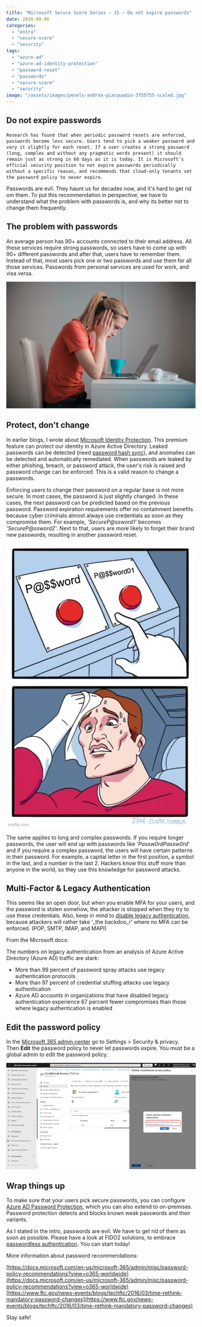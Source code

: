 ```yaml
---
title: "Microsoft Secure Score Series – 15 – Do not expire passwords"
date: 2020-09-06
categories: 
  - "entra"
  - "secure-score"
  - "security"
tags: 
  - "azure-ad"
  - "azure-ad-identity-protection"
  - "password-reset"
  - "passwords"
  - "secure-score"
  - "security"
image: "/assets/images/pexels-andrea-piacquadio-3755755-scaled.jpg"
---
```


## Do not expire passwords

```
Research has found that when periodic password resets are enforced, passwords become less secure. Users tend to pick a weaker password and vary it slightly for each reset. If a user creates a strong password (long, complex and without any pragmatic words present) it should remain just as strong in 60 days as it is today. It is Microsoft's official security position to not expire passwords periodically without a specific reason, and recommends that cloud-only tenants set the password policy to never expire.
```

Passwords are evil. They haunt us for decades now, and it's hard to get rid om them. To put this recommendation in perspective, we have to understand what the problem with passwords is, and why its better not to change them frequently.

## The problem with passwords

An average person has 90+ accounts connected to their email address. All these services require strong passwords, so users have to come up with 90+ different passwords and after that, users have to remember them. Instead of that, most users pick one or two passwords and use them for all those services. Passwords from personal services are used for work, and visa versa.

![](/assets/images/pexels-andrea-piacquadio-3755755-1024x683.jpg)

## Protect, don't change

In earlier blogs, I wrote about [Microsoft Identity Protection](https://janbakker.tech/tag/azure-ad-identity-protection/). This premium feature can protect our identity in Azure Active Directory. Leaked passwords can be detected (need [password hash sync](https://janbakker.tech/microsoft-secure-score-series-03-enable-password-hash-sync-if-hybrid/)), and anomalies can be detected and automatically remediated. When passwords are leaked by either phishing, breach, or password attack, the user's risk is raised and password change can be enforced. This is a valid reason to change a passwords.

Enforcing users to change their password on a regular base is not more secure. In most cases, the password is just slightly changed. In these cases, the next password can be predicted based on the previous password. Password expiration requirements offer no containment benefits because cyber criminals almost always use credentials as soon as they compromise them. For example, _'SecureP@ssword1'_ becomes _'SecureP@ssword2'_. Next to that, users are more likely to forget their brand new passwords, resulting in another password reset.

![](/assets/images/4c4r3m.jpg)

The same applies to long and complex passwords. If you require longer passwords, the user will end up with passwords like '_Passw0rdPassw0rd_' and if you require a complex password, the users will have certain patterns in their password. For example, a capital letter in the first position, a symbol in the last, and a number in the last 2. Hackers know this stuff more than anyone in the world, so they use this knowledge for password attacks.

## Multi-Factor & Legacy Authentication

This seems like an open door, but when you enable MFA for your users, and the password is stolen somehow, the attacker is stopped when they try to use these credentials. Also, keep in mind to [disable legacy authentication](https://janbakker.tech/microsoft-secure-score-series-06-enable-policy-to-block-legacy-authentication/), because attackers will rather take '_the backdoo_r' where no MFA can be enforced. (POP, SMTP, IMAP, and MAPI)

From the Microsoft docs:

The numbers on legacy authentication from an analysis of Azure Active Directory (Azure AD) traffic are stark:

- More than 99 percent of password spray attacks use legacy authentication protocols
- More than 97 percent of credential stuffing attacks use legacy authentication
- Azure AD accounts in organizations that have disabled legacy authentication experience 67 percent fewer compromises than those where legacy authentication is enabled

## Edit the password policy

In the [Microsoft 365 admin center](https://go.microsoft.com/fwlink/?linkid=2095515) go to Settings > Security & privacy. Then **Edit** the password policy to never let passwords expire. You must be a global admin to edit the password policy.

![](/assets/images/image-9.png)

## Wrap things up

To make sure that your users pick secure passwords, you can configure [Azure AD Password Protection](https://docs.microsoft.com/en-us/azure/active-directory/authentication/concept-password-ban-bad-on-premises), which you can also extend to on-premises. Password protection detects and blocks known weak passwords and their variants.

As I stated in the intro, passwords are evil. We have to get rid of them as soon as possible. Please have a look at FIDO2 solutions, to embrace [passwordless authentication](https://www.microsoft.com/en-us/security/business/identity/passwordless). You can start today!

More information about password recommendations:

[https://docs.microsoft.com/en-us/microsoft-365/admin/misc/password-policy-recommendations?view=o365-worldwide](https://docs.microsoft.com/en-us/microsoft-365/admin/misc/password-policy-recommendations?view=o365-worldwide)  
[https://www.ftc.gov/news-events/blogs/techftc/2016/03/time-rethink-mandatory-password-changes](https://www.ftc.gov/news-events/blogs/techftc/2016/03/time-rethink-mandatory-password-changes)

Stay safe!
